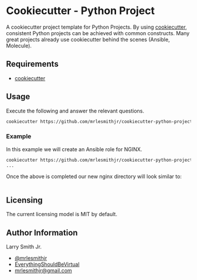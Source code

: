 # Cookiecutter - Python Project

A cookiecutter project template for Python Projects. By using [cookiecutter](https://cookiecutter.readthedocs.io/en/latest/), consistent Python projects can be
achieved with common constructs. Many great projects already use cookiecutter
behind the scenes (Ansible, Molecule).

## Requirements

- [cookiecutter](https://cookiecutter.readthedocs.io/en/latest/installation.html)

## Usage

Execute the following and answer the relevant questions.

```bash
cookiecutter https://github.com/mrlesmithjr/cookiecutter-python-project
```

### Example

In this example we will create an Ansible role for NGINX.

```bash
cookiecutter https://github.com/mrlesmithjr/cookiecutter-python-project
...
```

Once the above is completed our new nginx directory will look similar to:

```bash

```

## Licensing

The current licensing model is MIT by default.

## Author Information

Larry Smith Jr.

- [@mrlesmithjr](https://twitter.com/mrlesmithjr)
- [EverythingShouldBeVirtual](http://everythingshouldbevirtual.com)
- [mrlesmithjr@gmail.com](mailto:mrlesmithjr@gmail.com)
